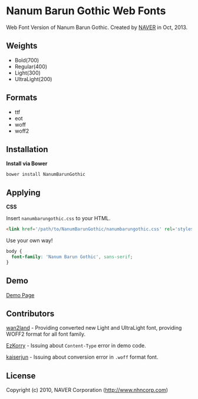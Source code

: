 # Nanum Barun Gothic Web Fonts

Web Font Version of Nanum Barun Gothic. Created by [NAVER](http://www.naver.com) in Oct, 2013.

## Weights

- Bold(700)
- Regular(400)
- Light(300)
- UltraLight(200)

## Formats

- ttf
- eot
- woff
- woff2

## Installation

**Install via Bower**

```
bower install NanumBarunGothic
```

## Applying

**CSS**

Insert `nanumbarungothic.css` to your HTML.

```html
<link href='/path/to/NanumBarunGothic/nanumbarungothic.css' rel='stylesheet' type='text/css'>
```

Use your own way!

```css
body {
  font-family: 'Nanum Barun Gothic', sans-serif;
}
```

## Demo

[Demo Page](http://hiun.github.io/NanumBarunGothic)

## Contributors

[wan2land](https://github.com/wan2land) - Providing converted new Light and UltraLight font, providing WOFF2 format for all font family.

[EzKorry](https://github.com/EzKorry) - Issuing about `Content-Type` error in demo code.

[kaiserjun](https://github.com/kaiserjun) - Issuing about conversion error in `.woff` format font.

## License

Copyright (c) 2010, NAVER Corporation (http://www.nhncorp.com)